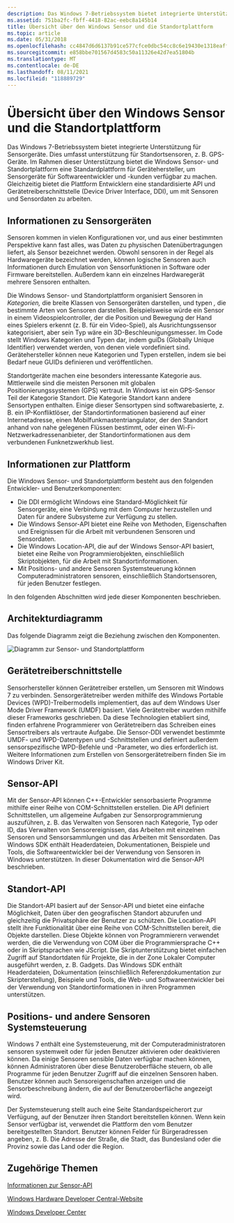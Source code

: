 ```yaml
---
description: Das Windows 7-Betriebssystem bietet integrierte Unterstützung für Sensorgeräte.
ms.assetid: 751ba2fc-fbff-4418-82ac-eebc8a145b14
title: Übersicht über den Windows Sensor und die Standortplattform
ms.topic: article
ms.date: 05/31/2018
ms.openlocfilehash: cc4847d6d6137b91ce577cfce0dbc54cc8c6e19430e1318eaff145c24ce493af
ms.sourcegitcommit: e858bbe701567d4583c50a11326e42d7ea51804b
ms.translationtype: MT
ms.contentlocale: de-DE
ms.lasthandoff: 08/11/2021
ms.locfileid: "118889729"
---
```

# <a name="overview-of-the-windows-sensor-and-location-platform"></a>Übersicht über den Windows Sensor und die Standortplattform

Das Windows 7-Betriebssystem bietet integrierte Unterstützung für Sensorgeräte. Dies umfasst unterstützung für Standortsensoren, z. B. GPS-Geräte. Im Rahmen dieser Unterstützung bietet die Windows Sensor- und Standortplattform eine Standardplattform für Gerätehersteller, um Sensorgeräte für Softwareentwickler und -kunden verfügbar zu machen. Gleichzeitig bietet die Plattform Entwicklern eine standardisierte API und Gerätetreiberschnittstelle (Device Driver Interface, DDI), um mit Sensoren und Sensordaten zu arbeiten.

## <a name="about-sensor-devices"></a>Informationen zu Sensorgeräten

Sensoren kommen in vielen Konfigurationen vor, und aus einer bestimmten Perspektive kann fast alles, was Daten zu physischen Datenübertragungen liefert, als Sensor bezeichnet werden. Obwohl sensoren in der Regel als Hardwaregeräte bezeichnet werden, können logische Sensoren auch Informationen durch Emulation von Sensorfunktionen in Software oder Firmware bereitstellen. Außerdem kann ein einzelnes Hardwaregerät mehrere Sensoren enthalten.

Die Windows Sensor- und Standortplattform organisiert Sensoren in *Kategorien,* die breite Klassen von Sensorgeräten darstellen, und typen *,* die bestimmte Arten von Sensoren darstellen. Beispielsweise würde ein Sensor in einem Videospielcontroller, der die Position und Bewegung der Hand eines Spielers erkennt (z. B. für ein Video-Spiel), als Ausrichtungssensor kategorisiert, aber sein Typ wäre ein 3D-Beschleunigungsmesser. Im Code stellt Windows Kategorien und Typen dar, indem guiDs (Globally Unique Identifier) verwendet werden, von denen viele vordefiniert sind. Gerätehersteller können neue Kategorien und Typen erstellen, indem sie bei Bedarf neue GUIDs definieren und veröffentlichen.

Standortgeräte machen eine besonders interessante Kategorie aus. Mittlerweile sind die meisten Personen mit globalen Positionierungssystemen (GPS) vertraut. In Windows ist ein GPS-Sensor Teil der Kategorie Standort. Die Kategorie Standort kann andere Sensortypen enthalten. Einige dieser Sensortypen sind softwarebasierte, z. B. ein IP-Konfliktlöser, der Standortinformationen basierend auf einer Internetadresse, einen Mobilfunkmastentriangulator, der den Standort anhand von nahe gelegenen Flüssen bestimmt, oder einen Wi-Fi-Netzwerkadressenanbieter, der Standortinformationen aus dem verbundenen Funknetzwerkhub liest.

## <a name="about-the-platform"></a>Informationen zur Plattform

Die Windows Sensor- und Standortplattform besteht aus den folgenden Entwickler- und Benutzerkomponenten:

-   Die DDI ermöglicht Windows eine Standard-Möglichkeit für Sensorgeräte, eine Verbindung mit dem Computer herzustellen und Daten für andere Subsysteme zur Verfügung zu stellen.
-   Die Windows Sensor-API bietet eine Reihe von Methoden, Eigenschaften und Ereignissen für die Arbeit mit verbundenen Sensoren und Sensordaten.
-   Die Windows Location-API, die auf der Windows Sensor-API basiert, bietet eine Reihe von Programmierobjekten, einschließlich Skriptobjekten, für die Arbeit mit Standortinformationen.
-   Mit Positions- und andere Sensoren Systemsteuerung können Computeradministratoren sensoren, einschließlich Standortsensoren, für jeden Benutzer festlegen.

In den folgenden Abschnitten wird jede dieser Komponenten beschrieben.

## <a name="architecture-diagram"></a>Architekturdiagramm

Das folgende Diagramm zeigt die Beziehung zwischen den Komponenten.

![Diagramm zur Sensor- und Standortplattform](images/platformarchitecture.png)

## <a name="device-driver-interface"></a>Gerätetreiberschnittstelle

Sensorhersteller können Gerätetreiber erstellen, um Sensoren mit Windows 7 zu verbinden. Sensorgerätetreiber werden mithilfe des Windows Portable Devices (WPD)-Treibermodells implementiert, das auf dem Windows User Mode Driver Framework (UMDF) basiert. Viele Gerätetreiber wurden mithilfe dieser Frameworks geschrieben. Da diese Technologien etabliert sind, finden erfahrene Programmierer von Gerätetreibern das Schreiben eines Sensortreibers als vertraute Aufgabe. Die Sensor-DDI verwendet bestimmte UMDF- und WPD-Datentypen und -Schnittstellen und definiert außerdem sensorspezifische WPD-Befehle und -Parameter, wo dies erforderlich ist. Weitere Informationen zum Erstellen von Sensorgerätetreibern finden Sie im Windows Driver Kit.

## <a name="sensor-api"></a>Sensor-API

Mit der Sensor-API können C++-Entwickler sensorbasierte Programme mithilfe einer Reihe von COM-Schnittstellen erstellen. Die API definiert Schnittstellen, um allgemeine Aufgaben zur Sensorprogrammierung auszuführen, z. B. das Verwalten von Sensoren nach Kategorie, Typ oder ID, das Verwalten von Sensorereignissen, das Arbeiten mit einzelnen Sensoren und Sensorsammlungen und das Arbeiten mit Sensordaten. Das Windows SDK enthält Headerdateien, Dokumentationen, Beispiele und Tools, die Softwareentwickler bei der Verwendung von Sensoren in Windows unterstützen. In dieser Dokumentation wird die Sensor-API beschrieben.

## <a name="location-api"></a>Standort-API

Die Standort-API basiert auf der Sensor-API und bietet eine einfache Möglichkeit, Daten über den geografischen Standort abzurufen und gleichzeitig die Privatsphäre der Benutzer zu schützen. Die Location-API stellt ihre Funktionalität über eine Reihe von COM-Schnittstellen bereit, die Objekte darstellen. Diese Objekte können von Programmierern verwendet werden, die die Verwendung von COM über die Programmiersprache C++ oder in Skriptsprachen wie JScript. Die Skriptunterstützung bietet einfachen Zugriff auf Standortdaten für Projekte, die in der Zone Lokaler Computer ausgeführt werden, z. B. Gadgets. Das Windows SDK enthält Headerdateien, Dokumentation (einschließlich Referenzdokumentation zur Skripterstellung), Beispiele und Tools, die Web- und Softwareentwickler bei der Verwendung von Standortinformationen in ihren Programmen unterstützen.

## <a name="location-and-other-sensors-control-panel"></a>Positions- und andere Sensoren Systemsteuerung

Windows 7 enthält eine Systemsteuerung, mit der Computeradministratoren sensoren systemweit oder für jeden Benutzer aktivieren oder deaktivieren können. Da einige Sensoren sensible Daten verfügbar machen können, können Administratoren über diese Benutzeroberfläche steuern, ob alle Programme für jeden Benutzer Zugriff auf die einzelnen Sensoren haben. Benutzer können auch Sensoreigenschaften anzeigen und die Sensorbeschreibung ändern, die auf der Benutzeroberfläche angezeigt wird.

Der Systemsteuerung stellt auch eine Seite Standardspeicherort zur Verfügung, auf der Benutzer ihren Standort bereitstellen können. Wenn kein Sensor verfügbar ist, verwendet die Plattform den vom Benutzer bereitgestellten Standort. Benutzer können Felder für Bürgeradressen angeben, z. B. Die Adresse der Straße, die Stadt, das Bundesland oder die Provinz sowie das Land oder die Region.

## <a name="related-topics"></a>Zugehörige Themen

[Informationen zur Sensor-API](about-the-sensor-api.md)

[Windows Hardware Developer Central-Website](https://www.microsoft.com/whdc/device/sensors/default.mspx)

[Windows Developer Center](https://msdn.microsoft.com/windows/default.aspx?wt.svl=client)
